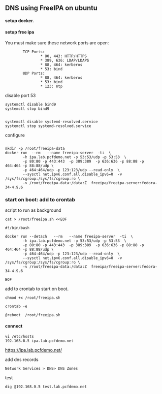 

## DNS using FreeIPA on ubuntu

#### setup docker.

#### setup free ipa

You must make sure these network ports are open:
```
        TCP Ports:
                * 80, 443: HTTP/HTTPS
                * 389, 636: LDAP/LDAPS
                * 88, 464: kerberos
                * 53: bind
        UDP Ports:
                * 88, 464: kerberos
                * 53: bind
                * 123: ntp
```

disable port 53
```
systemctl disable bind9
systemctl stop bind9


systemctl disable systemd-resolved.service
systemctl stop systemd-resolved.service
```
configure
```

mkdir -p /root/freeipa-data
docker run  --rm   --name freeipa-server  -ti  \
        -h ipa.lab.pcfdemo.net -p 53:53/udp -p 53:53  \
        -p 80:80 -p 443:443  -p 389:389  -p 636:636 -p 88:88 -p 464:464 -p 88:88/udp \
        -p 464:464/udp -p 123:123/udp --read-only  \
        --sysctl net.ipv6.conf.all.disable_ipv6=0  -v /sys/fs/cgroup:/sys/fs/cgroup:ro \
        -v /root/freeipa-data:/data:Z  freeipa/freeipa-server:fedora-34-4.9.6
```


### start on boot: add to crontab

script to run as background
```
cat > /root/freeipa.sh <<EOF

#!/bin/bash

docker run --detach   --rm   --name freeipa-server  -ti  \
        -h ipa.lab.pcfdemo.net -p 53:53/udp -p 53:53  \
        -p 80:80 -p 443:443  -p 389:389  -p 636:636 -p 88:88 -p 464:464 -p 88:88/udp \
        -p 464:464/udp -p 123:123/udp --read-only  \
        --sysctl net.ipv6.conf.all.disable_ipv6=0  -v /sys/fs/cgroup:/sys/fs/cgroup:ro \
        -v /root/freeipa-data:/data:Z  freeipa/freeipa-server:fedora-34-4.9.6

EOF
```

add to crontab to start on boot.
```
chmod +x /root/freeipa.sh

crontab -e

@reboot  /root/freeipa.sh
```


#### connect 
```
vi /etc/hosts
192.168.0.5 ipa.lab.pcfdemo.net
```

https://ipa.lab.pcfdemo.net/

add dns records
```
Network Services > DNS> DNS Zones
```
test
```
dig @192.168.0.5 test.lab.pcfdemo.net

```